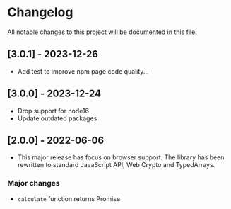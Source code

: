 # Changelog

All notable changes to this project will be documented in this file.

## [3.0.1] - 2023-12-26

- Add test to improve npm page code quality...

## [3.0.0] - 2023-12-24

- Drop support for node16
- Update outdated packages

## [2.0.0] - 2022-06-06

- This major release has focus on browser support. The library has been rewritten to standard JavaScript API, Web Crypto and TypedArrays.

### Major changes

- `calculate` function returns Promise<Uint8Array>
